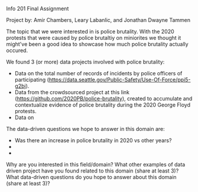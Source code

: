 Info 201 Final Assignment

Project by: Amir Chambers, Leary Labanlic, and Jonathan Dwayne Tammen

The topic that we were interested in is police brutality. With the 2020 protests that were caused by police brutaltiy on miniorites
we thought it might've been a good idea to showcase how much police brutality actually occured.

We found 3 (or more) data projects involved with police brutality:
 - Data on the total number of records of incidents by police officers of participating (https://data.seattle.gov/Public-Safety/Use-Of-Force/ppi5-g2bj).
 - Data from the crowdsourced project at this link (https://github.com/2020PB/police-brutality), created to accumulate and contextualize evidence of police brutality during the 2020 George Floyd protests.
 - Data on 
 
 The data-driven questions we hope to answer in this domain are:
  - Was there an increase in police brutality in 2020 vs other years?
  -  
  - 

Why are you interested in this field/domain?
What other examples of data driven project have you found related to this domain (share at least 3)?
What data-driven questions do you hope to answer about this domain (share at least 3)?

